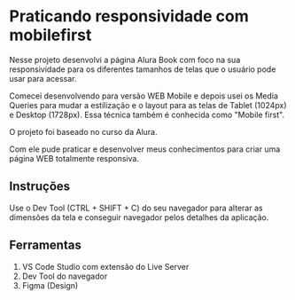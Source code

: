 # Praticando responsividade com mobilefirst

Nesse projeto desenvolvi a página Alura Book com foco na sua responsividade para os diferentes tamanhos de telas que o usuário pode usar para acessar.

Comecei desenvolvendo para versão WEB Mobile e depois usei os Media Queries para mudar a estilização e o layout para as telas de Tablet (1024px) e Desktop (1728px). Essa técnica também é conhecida como "Mobile first".

O projeto foi baseado no curso da Alura.

Com ele pude praticar e desenvolver meus conhecimentos para criar uma página WEB totalmente responsiva.

## Instruções

Use o Dev Tool (CTRL + SHIFT + C) do seu navegador para alterar as dimensões da tela e conseguir navegador pelos detalhes da aplicação.

## Ferramentas

1. VS Code Studio com extensão do Live Server
2. Dev Tool do navegador
3. Figma (Design)
